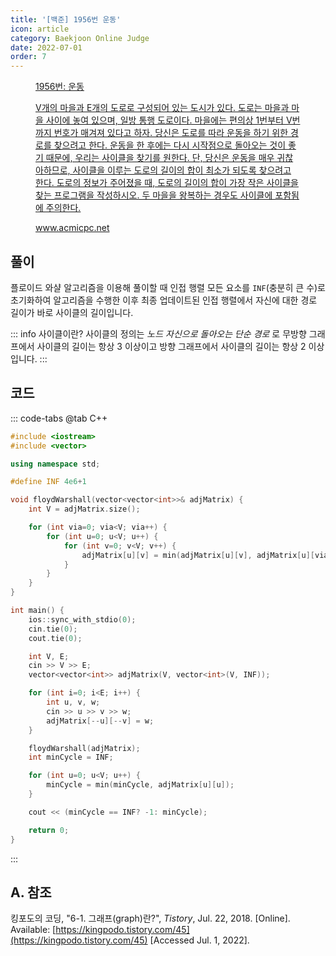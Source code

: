 ```yaml
---
title: '[백준] 1956번 운동'
icon: article
category: Baekjoon Online Judge
date: 2022-07-01
order: 7
---
```


<figure class="opengraph"><a href="https://www.acmicpc.net/problem/1956" data-source-url="https://www.acmicpc.net/problem/1956">
<div class="og-image" style="background-image: url('https://drive.google.com/uc?export=view&id=1nCax5mgwtYA82T46I_ntU1afsBBNkrLr');"></div>
<div class="og-text">
<p class="og-title">1956번: 운동</p>
<p class="og-desc">V개의 마을과 E개의 도로로 구성되어 있는 도시가 있다. 도로는 마을과 마을 사이에 놓여 있으며, 일방 통행 도로이다. 마을에는 편의상 1번부터 V번까지 번호가 매겨져 있다고 하자.
당신은 도로를 따라 운동을 하기 위한 경로를 찾으려고 한다. 운동을 한 후에는 다시 시작점으로 돌아오는 것이 좋기 때문에, 우리는 사이클을 찾기를 원한다. 단, 당신은 운동을 매우 귀찮아하므로, 사이클을 이루는 도로의 길이의 합이 최소가 되도록 찾으려고 한다.
도로의 정보가 주어졌을 때, 도로의 길이의 합이 가장 작은 사이클을 찾는 프로그램을 작성하시오. 두 마을을 왕복하는 경우도 사이클에 포함됨에 주의한다.</p>
<p class="og-host">www.acmicpc.net</p></div></a></figure>

## 풀이
플로이드 와샬 알고리즘을 이용해 풀이할 때 인접 행렬 모든 요소를 `INF`(충분히 큰 수)로 초기화하여 알고리즘을 수행한 이후 최종 업데이트된 인접 행렬에서 자신에 대한 경로 길이가 바로 사이클의 길이입니다.

::: info 사이클이란?
사이클의 정의는 *노드 자신으로 돌아오는 단순 경로* 로 무방향 그래프에서 사이클의 길이는 항상 3 이상이고 방향 그래프에서 사이클의 길이는 항상 2 이상입니다.
:::

## 코드
::: code-tabs
@tab C++
```cpp
#include <iostream>
#include <vector>

using namespace std;

#define INF 4e6+1

void floydWarshall(vector<vector<int>>& adjMatrix) {
    int V = adjMatrix.size();

    for (int via=0; via<V; via++) {
        for (int u=0; u<V; u++) {
            for (int v=0; v<V; v++) {
                adjMatrix[u][v] = min(adjMatrix[u][v], adjMatrix[u][via]+adjMatrix[via][v]);
            }
        }
    }
}

int main() {
    ios::sync_with_stdio(0);
    cin.tie(0);
    cout.tie(0);

    int V, E;
    cin >> V >> E;
    vector<vector<int>> adjMatrix(V, vector<int>(V, INF));

    for (int i=0; i<E; i++) {
        int u, v, w;
        cin >> u >> v >> w;
        adjMatrix[--u][--v] = w;
    }

    floydWarshall(adjMatrix);
    int minCycle = INF;

    for (int u=0; u<V; u++) {
        minCycle = min(minCycle, adjMatrix[u][u]);
    }

    cout << (minCycle == INF? -1: minCycle);

    return 0;
}
```
:::

## A. 참조
킹포도의 코딩, "6-1. 그래프(graph)란?", *Tistory*, Jul. 22, 2018. [Online]. Available: [https://kingpodo.tistory.com/45](https://kingpodo.tistory.com/45) [Accessed Jul. 1, 2022].
